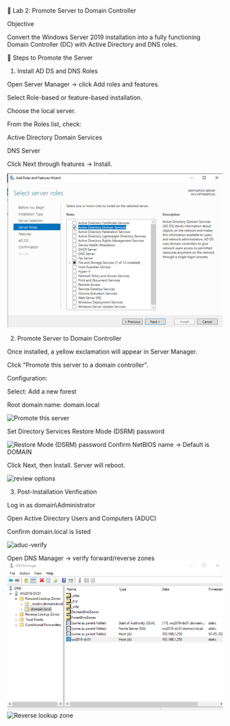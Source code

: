 🧪 Lab 2: Promote Server to Domain Controller

Objective

Convert the Windows Server 2019 installation into a fully functioning Domain Controller (DC) with Active Directory and DNS roles.

🔧 Steps to Promote the Server

1. Install AD DS and DNS Roles

Open Server Manager → click Add roles and features.

Select Role-based or feature-based installation.

Choose the local server.

From the Roles list, check:

Active Directory Domain Services

DNS Server

Click Next through features → Install.

![add-roles-ad-ds](./images/image-23.png)

2. Promote Server to Domain Controller

Once installed, a yellow exclamation will appear in Server Manager.

Click "Promote this server to a domain controller".

Configuration:

Select: Add a new forest

Root domain name: domain.local

![Promote this server](./images/image24.png)

Set Directory Services Restore Mode (DSRM) password

![Restore Mode (DSRM) password](image/image25.png)
Confirm NetBIOS name → Default is DOMAIN



Click Next, then Install. Server will reboot.

![review options](./image/image-26.png)


3. Post-Installation Verification

Log in as domain\Administrator

Open Active Directory Users and Computers (ADUC)

Confirm domain.local is listed

![aduc-verify](./image/image-27.png)

Open DNS Manager → verify forward/reverse zones
![forword lookup zone](./images/image-28.png)
![Reverse lookup zone](./image/image-29.png)
